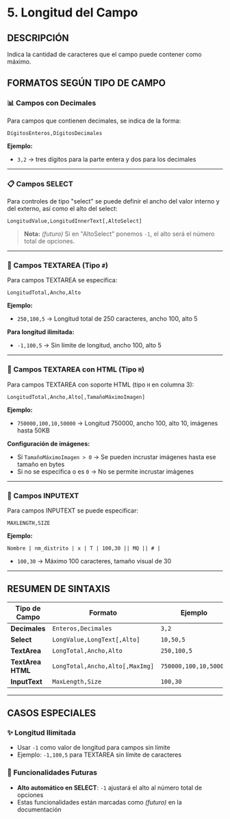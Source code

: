 # 5. Longitud del Campo

## DESCRIPCIÓN
Indica la cantidad de caracteres que el campo puede contener como máximo.

## FORMATOS SEGÚN TIPO DE CAMPO

### 📊 Campos con Decimales
Para campos que contienen decimales, se indica de la forma:
```
DígitosEnteros,DígitosDecimales
```

**Ejemplo:**
- `3,2` → tres dígitos para la parte entera y dos para los decimales

---

### 📋 Campos SELECT
Para controles de tipo "select" se puede definir el ancho del valor interno y del externo, así como el alto del select:
```
LongitudValue,LongitudInnerText[,AltoSelect]
```

> **Nota:** *(futuro)* Si en "AltoSelect" ponemos `-1`, el alto será el número total de opciones.

---

### 📝 Campos TEXTAREA (Tipo `#`)
Para campos TEXTAREA se especifica:
```
LongitudTotal,Ancho,Alto
```

**Ejemplo:**
- `250,100,5` → Longitud total de 250 caracteres, ancho 100, alto 5

**Para longitud ilimitada:**
- `-1,100,5` → Sin límite de longitud, ancho 100, alto 5

---

### 🎨 Campos TEXTAREA con HTML (Tipo `H`)
Para campos TEXTAREA con soporte HTML (tipo `H` en columna 3):
```
LongitudTotal,Ancho,Alto[,TamañoMáximoImagen]
```

**Ejemplo:**
- `750000,100,10,50000` → Longitud 750000, ancho 100, alto 10, imágenes hasta 50KB

**Configuración de imágenes:**
- Si `TamañoMáximoImagen > 0` → Se pueden incrustar imágenes hasta ese tamaño en bytes
- Si no se especifica o es `0` → No se permite incrustar imágenes

---

### 📄 Campos INPUTEXT
Para campos INPUTEXT se puede especificar:
```
MAXLENGTH,SIZE
```

**Ejemplo:**
```
Nombre | nm_distrito | x | T | 100,30 || MQ || # |
```
- `100,30` → Máximo 100 caracteres, tamaño visual de 30

---

## RESUMEN DE SINTAXIS

| Tipo de Campo | Formato | Ejemplo |
|---------------|---------|---------|
| **Decimales** | `Enteros,Decimales` | `3,2` |
| **Select** | `LongValue,LongText[,Alto]` | `10,50,5` |
| **TextArea** | `LongTotal,Ancho,Alto` | `250,100,5` |
| **TextArea HTML** | `LongTotal,Ancho,Alto[,MaxImg]` | `750000,100,10,50000` |
| **InputText** | `MaxLength,Size` | `100,30` |

---

## CASOS ESPECIALES

### ✨ Longitud Ilimitada
- Usar `-1` como valor de longitud para campos sin límite
- Ejemplo: `-1,100,5` para TEXTAREA sin límite de caracteres

### 🔮 Funcionalidades Futuras
- **Alto automático en SELECT**: `-1` ajustará el alto al número total de opciones
- Estas funcionalidades están marcadas como *(futuro)* en la documentación